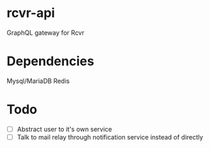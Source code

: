 # rcvr-api
GraphQL gateway for Rcvr

# Dependencies
Mysql/MariaDB
Redis

# Todo
 - [ ] Abstract user to it's own service
 - [ ] Talk to mail relay through notification service instead of directly
